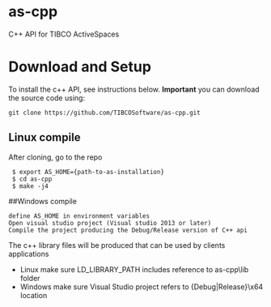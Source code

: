 as-cpp
======

C++ API for TIBCO ActiveSpaces

# Download and Setup
To install the c++ API, see instructions below. **Important** you can download the source code using:

```
git clone https://github.com/TIBCOSoftware/as-cpp.git
```

## Linux compile
After cloning, go to the repo

```
 $ export AS_HOME={path-to-as-installation}
 $ cd as-cpp
 $ make -j4
```

##Windows compile

```
define AS_HOME in environment variables
Open visual studio project (Visual studio 2013 or later) 
Compile the project producing the Debug/Release version of C++ api
```

The c++ library files will be produced that can be used by clients applications

- Linux make sure LD_LIBRARY_PATH includes reference to as-cpp\lib folder
- Windows make sure Visual Studio project refers to {Debug|Release}\x64 location

